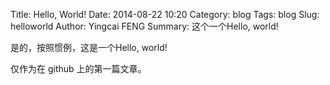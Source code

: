 Title: Hello, World!
Date: 2014-08-22 10:20
Category: blog
Tags: blog 
Slug: helloworld
Author: Yingcai FENG
Summary: 这个一个Hello, world!

是的，按照惯例，这是一个Hello, world!

仅作为在 github 上的第一篇文章。
